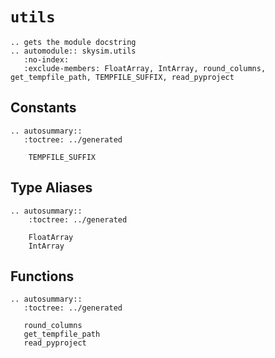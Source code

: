 # `utils`

```{eval-rst}
.. gets the module docstring
.. automodule:: skysim.utils
   :no-index:
   :exclude-members: FloatArray, IntArray, round_columns, get_tempfile_path, TEMPFILE_SUFFIX, read_pyproject
```

## Constants

```{eval-rst}
.. autosummary::
   :toctree: ../generated

    TEMPFILE_SUFFIX
```

## Type Aliases

```{eval-rst}
.. autosummary::
    :toctree: ../generated

    FloatArray
    IntArray
```

## Functions

```{eval-rst}
.. autosummary::
   :toctree: ../generated

   round_columns
   get_tempfile_path
   read_pyproject
```
